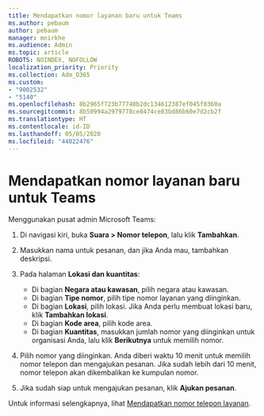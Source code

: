 ```yaml
---
title: Mendapatkan nomor layanan baru untuk Teams
ms.author: pebaum
author: pebaum
manager: mnirkhe
ms.audience: Admin
ms.topic: article
ROBOTS: NOINDEX, NOFOLLOW
localization_priority: Priority
ms.collection: Adm_O365
ms.custom:
- "9002532"
- "5140"
ms.openlocfilehash: 8b2965f723b77740b2dc134612387ef045f0360a
ms.sourcegitcommit: 8b50994a2979778ce8474ce83bd86b60e7d2cb2f
ms.translationtype: HT
ms.contentlocale: id-ID
ms.lasthandoff: 05/05/2020
ms.locfileid: "44022476"
---
```

# <a name="get-new-service-numbers-for-teams"></a>Mendapatkan nomor layanan baru untuk Teams

Menggunakan pusat admin Microsoft Teams:

1. Di navigasi kiri, buka **Suara > Nomor telepon**, lalu klik **Tambahkan**.
2. Masukkan nama untuk pesanan, dan jika Anda mau, tambahkan deskripsi.
3. Pada halaman **Lokasi dan kuantitas**:

    - Di bagian **Negara atau kawasan**, pilih negara atau kawasan.
    - Di bagian **Tipe nomor**, pilih tipe nomor layanan yang diinginkan.
    - Di bagian **Lokasi**, pilih lokasi. Jika Anda perlu membuat lokasi baru, klik **Tambahkan lokasi**.
    - Di bagian **Kode area**, pilih kode area.
    - Di bagian **Kuantitas**, masukkan jumlah nomor yang diinginkan untuk organisasi Anda, lalu klik **Berikutnya** untuk memilih nomor.
    
4. Pilih nomor yang diinginkan. Anda diberi waktu 10 menit untuk memilih nomor telepon dan mengajukan pesanan. Jika sudah lebih dari 10 menit, nomor telepon akan dikembalikan ke kumpulan nomor. 
5. Jika sudah siap untuk mengajukan pesanan, klik **Ajukan pesanan**.

Untuk informasi selengkapnya, lihat [Mendapatkan nomor telepon layanan](https://docs.microsoft.com/microsoftteams/getting-service-phone-numbers).
